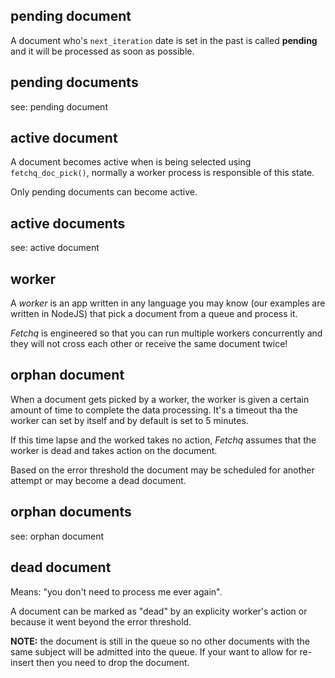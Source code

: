 
## pending document

A document who's `next_iteration` date is set in the past is called **pending** and it
will be processed as soon as possible.

## pending documents

see: pending document

## active document

A document becomes active when is being selected using `fetchq_doc_pick()`, normally
a worker process is responsible of this state.

Only pending documents can become active.

## active documents

see: active document

## worker

A _worker_ is an app written in any language you may know (our examples are written in NodeJS)
that pick a document from a queue and process it.

_Fetchq_ is engineered so that you can run multiple workers concurrently and they will not
cross each other or receive the same document twice!

## orphan document

When a document gets picked by a worker, the worker is given a certain amount of time to
complete the data processing. It's a timeout tha the worker can set by itself and by default
is set to 5 minutes.

If this time lapse and the worked takes no action, _Fetchq_ assumes that the worker is dead and
takes action on the document.

Based on the error threshold the document may be scheduled for another attempt or may
become a dead document.

## orphan documents

see: orphan document

## dead document

Means: "you don't need to process me ever again".

A document can be marked as "dead" by an explicity worker's action or because it went beyond
the error threshold.

**NOTE:** the document is still in the queue so no other documents with the same subject
will be admitted into the queue. If your want to allow for re-insert then you need to 
drop the document.
